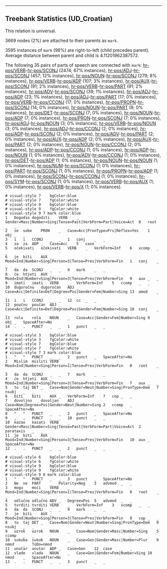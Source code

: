 

--------------------------------------------------------------------------------

## Treebank Statistics (UD_Croatian)

This relation is universal.

3669 nodes (2%) are attached to their parents as `mark`.

3595 instances of `mark` (98%) are right-to-left (child precedes parent).
Average distance between parent and child is 4.11201962387572.

The following 35 pairs of parts of speech are connected with `mark`: [hr-pos/VERB]()-[hr-pos/SCONJ]() (2474; 67% instances), [hr-pos/ADJ]()-[hr-pos/SCONJ]() (457; 12% instances), [hr-pos/NOUN]()-[hr-pos/SCONJ]() (279; 8% instances), [hr-pos/VERB]()-[hr-pos/ADP]() (107; 3% instances), [hr-pos/AUX]()-[hr-pos/SCONJ]() (91; 2% instances), [hr-pos/VERB]()-[hr-pos/PART]() (91; 2% instances), [hr-pos/ADV]()-[hr-pos/SCONJ]() (39; 1% instances), [hr-pos/ADJ]()-[hr-pos/ADP]() (23; 1% instances), [hr-pos/ADJ]()-[hr-pos/PART]() (17; 0% instances), [hr-pos/VERB]()-[hr-pos/CCONJ]() (17; 0% instances), [hr-pos/PROPN]()-[hr-pos/SCONJ]() (14; 0% instances), [hr-pos/NOUN]()-[hr-pos/PART]() (9; 0% instances), [hr-pos/DET]()-[hr-pos/SCONJ]() (7; 0% instances), [hr-pos/NOUN]()-[hr-pos/ADP]() (7; 0% instances), [hr-pos/PRON]()-[hr-pos/SCONJ]() (7; 0% instances), [hr-pos/ADJ]()-[hr-pos/NOUN]() (3; 0% instances), [hr-pos/VERB]()-[hr-pos/NOUN]() (3; 0% instances), [hr-pos/ADJ]()-[hr-pos/CCONJ]() (2; 0% instances), [hr-pos/ADP]()-[hr-pos/SCONJ]() (2; 0% instances), [hr-pos/ADV]()-[hr-pos/PART]() (2; 0% instances), [hr-pos/AUX]()-[hr-pos/ADP]() (2; 0% instances), [hr-pos/AUX]()-[hr-pos/PART]() (2; 0% instances), [hr-pos/NOUN]()-[hr-pos/CCONJ]() (2; 0% instances), [hr-pos/ADP]()-[hr-pos/CCONJ]() (1; 0% instances), [hr-pos/ADP]()-[hr-pos/NOUN]() (1; 0% instances), [hr-pos/ADV]()-[hr-pos/CCONJ]() (1; 0% instances), [hr-pos/DET]()-[hr-pos/ADP]() (1; 0% instances), [hr-pos/NOUN]()-[hr-pos/NOUN]() (1; 0% instances), [hr-pos/NUM]()-[hr-pos/SCONJ]() (1; 0% instances), [hr-pos/PART]()-[hr-pos/SCONJ]() (1; 0% instances), [hr-pos/PROPN]()-[hr-pos/ADP]() (1; 0% instances), [hr-pos/SCONJ]()-[hr-pos/CCONJ]() (1; 0% instances), [hr-pos/SYM]()-[hr-pos/SCONJ]() (1; 0% instances), [hr-pos/VERB]()-[hr-pos/AUX]() (1; 0% instances), [hr-pos/VERB]()-[hr-pos/X]() (1; 0% instances).


~~~ conllu
# visual-style 7	bgColor:blue
# visual-style 7	fgColor:white
# visual-style 9	bgColor:blue
# visual-style 9	fgColor:white
# visual-style 9 7 mark	color:blue
1	Dogodio	dogoditi	VERB	_	Gender=Masc|Number=Sing|Tense=Past|VerbForm=Part|Voice=Act	0	root	_	_
2	se	sebe	PRON	_	Case=Acc|PronType=Prs|Reflex=Yes	1	obj	_	_
3	i	i	CCONJ	_	_	1	conj	_	_
4	za	za	ADP	_	Case=Acc	5	case	_	_
5	očekivati	očekivati	VERB	_	VerbForm=Inf	6	xcomp	_	_
6	je	biti	AUX	_	Mood=Ind|Number=Sing|Person=3|Tense=Pres|VerbForm=Fin	1	conj	_	_
7	da	da	SCONJ	_	_	9	mark	_	_
8	će	htjeti	AUX	_	Mood=Ind|Number=Sing|Person=3|Tense=Pres|VerbForm=Fin	9	aux	_	_
9	imati	imati	VERB	_	VerbForm=Inf	5	ccomp	_	_
10	dugoročnu	dugoročan	ADJ	_	Case=Acc|Definite=Def|Degree=Pos|Gender=Fem|Number=Sing	13	amod	_	_
11	i	i	CCONJ	_	_	12	cc	_	_
12	poučnu	poučan	ADJ	_	Case=Acc|Definite=Def|Degree=Pos|Gender=Fem|Number=Sing	10	conj	_	_
13	rolu	rola	NOUN	_	Case=Acc|Gender=Fem|Number=Sing	9	obj	_	SpaceAfter=No
14	.	.	PUNCT	_	_	1	punct	_	_

~~~


~~~ conllu
# visual-style 3	bgColor:blue
# visual-style 3	fgColor:white
# visual-style 7	bgColor:blue
# visual-style 7	fgColor:white
# visual-style 7 3 mark	color:blue
1	"	"	PUNCT	_	_	2	punct	_	SpaceAfter=No
2	Mislim	misliti	VERB	_	Mood=Ind|Number=Sing|Person=1|Tense=Pres|VerbForm=Fin	0	root	_	_
3	da	da	SCONJ	_	_	7	mark	_	_
4	će	htjeti	AUX	_	Mood=Ind|Number=Sing|Person=3|Tense=Pres|VerbForm=Fin	7	aux	_	_
5	to	taj	DET	_	Case=Nom|Gender=Neut|Number=Sing|PronType=Dem	7	nsubj	_	_
6	biti	biti	AUX	_	VerbForm=Inf	7	cop	_	_
7	dovoljno	dovoljan	ADJ	_	Case=Nom|Degree=Pos|Gender=Neut|Number=Sing	2	ccomp	_	SpaceAfter=No
8	"	"	PUNCT	_	_	2	punct	_	SpaceAfter=No
9	,	,	PUNCT	_	_	10	punct	_	_
10	kazao	kazati	VERB	_	Gender=Masc|Number=Sing|Tense=Past|VerbForm=Part|Voice=Act	2	parataxis	_	_
11	je	biti	AUX	_	Mood=Ind|Number=Sing|Person=3|Tense=Pres|VerbForm=Fin	10	aux	_	SpaceAfter=No
12	.	.	PUNCT	_	_	2	punct	_	_

~~~


~~~ conllu
# visual-style 6	bgColor:blue
# visual-style 6	fgColor:white
# visual-style 9	bgColor:blue
# visual-style 9	fgColor:white
# visual-style 9 6 mark	color:blue
1	"	"	PUNCT	_	_	3	punct	_	SpaceAfter=No
2	Ne	ne	PART	_	Polarity=Neg	3	advmod	_	_
3	mogu	moći	VERB	_	Mood=Ind|Number=Sing|Person=1|Tense=Pres|VerbForm=Fin	0	root	_	_
4	odlučno	odlučno	ADV	_	Degree=Pos	5	advmod	_	_
5	tvrditi	tvrditi	VERB	_	VerbForm=Inf	3	xcomp	_	_
6	da	da	SCONJ	_	_	9	mark	_	_
7	je	biti	AUX	_	Mood=Ind|Number=Sing|Person=3|Tense=Pres|VerbForm=Fin	9	cop	_	_
8	to	taj	DET	_	Case=Nom|Gender=Neut|Number=Sing|PronType=Dem	9	nsubj	_	_
9	uzrok	uzrok	NOUN	_	Case=Nom|Gender=Masc|Number=Sing	5	ccomp	_	_
10	sukoba	sukob	NOUN	_	Case=Gen|Gender=Masc|Number=Plur	9	nmod	_	ToDo=nmod
11	unutar	unutar	ADP	_	Case=Gen	12	case	_	_
12	vlade	vlada	NOUN	_	Case=Gen|Gender=Fem|Number=Sing	10	nmod	_	SpaceAfter=No
13	.	.	PUNCT	_	_	3	punct	_	_

~~~


